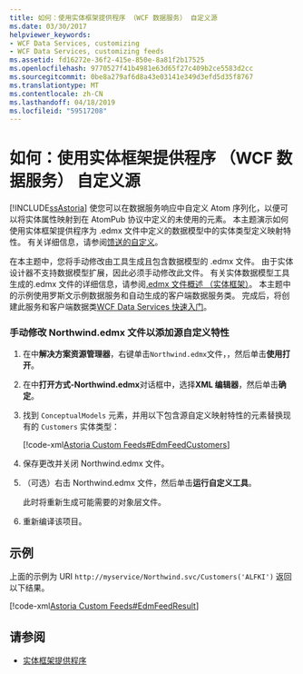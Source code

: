 ```yaml
---
title: 如何：使用实体框架提供程序 （WCF 数据服务） 自定义源
ms.date: 03/30/2017
helpviewer_keywords:
- WCF Data Services, customizing
- WCF Data Services, customizing feeds
ms.assetid: fd16272e-36f2-415e-850e-8a81f2b17525
ms.openlocfilehash: 9770527f41b4981e63d65f27c409b2ce5583d2cc
ms.sourcegitcommit: 0be8a279af6d8a43e03141e349d3efd5d35f8767
ms.translationtype: MT
ms.contentlocale: zh-CN
ms.lasthandoff: 04/18/2019
ms.locfileid: "59517208"
---
```

# <a name="how-to-customize-feeds-with-the-entity-framework-provider-wcf-data-services"></a>如何：使用实体框架提供程序 （WCF 数据服务） 自定义源
[!INCLUDE[ssAstoria](../../../../includes/ssastoria-md.md)] 使您可以在数据服务响应中自定义 Atom 序列化，以便可以将实体属性映射到在 AtomPub 协议中定义的未使用的元素。 本主题演示如何使用实体框架提供程序为 .edmx 文件中定义的数据模型中的实体类型定义映射特性。 有关详细信息，请参阅[馈送的自定义](../../../../docs/framework/data/wcf/feed-customization-wcf-data-services.md)。  
  
 在本主题中，您将手动修改由工具生成且包含数据模型的 .edmx 文件。 由于实体设计器不支持数据模型扩展，因此必须手动修改此文件。 有关实体数据模型工具生成的.edmx 文件的详细信息，请参阅[.edmx 文件概述 （实体框架）](https://docs.microsoft.com/previous-versions/dotnet/netframework-4.0/cc982042(v=vs.100))。 本主题中的示例使用罗斯文示例数据服务和自动生成的客户端数据服务类。 完成后，将创建此服务和客户端数据类[WCF Data Services 快速入门](../../../../docs/framework/data/wcf/quickstart-wcf-data-services.md)。  
  
### <a name="to-manually-modify-the-northwindedmx-file-to-add-feed-customization-attributes"></a>手动修改 Northwind.edmx 文件以添加源自定义特性  
  
1. 在中**解决方案资源管理器**，右键单击`Northwind.edmx`文件，，然后单击**使用打开**。  
  
2. 在中**打开方式-Northwind.edmx**对话框中，选择**XML 编辑器**，然后单击**确定**。  
  
3. 找到 `ConceptualModels` 元素，并用以下包含源自定义映射特性的元素替换现有的 `Customers` 实体类型：  
  
     [!code-xml[Astoria Custom Feeds#EdmFeedCustomers](../../../../samples/snippets/xml/VS_Snippets_Misc/astoria_custom_feeds/xml/northwind.csdl#edmfeedcustomers)]  
  
4. 保存更改并关闭 Northwind.edmx 文件。  
  
5. （可选）右击 Northwind.edmx 文件，然后单击**运行自定义工具**。  
  
     此时将重新生成可能需要的对象层文件。  
  
6. 重新编译该项目。  
  
## <a name="example"></a>示例  
 上面的示例为 URI `http://myservice/Northwind.svc/Customers('ALFKI')` 返回以下结果。  
  
 [!code-xml[Astoria Custom Feeds#EdmFeedResult](../../../../samples/snippets/xml/VS_Snippets_Misc/astoria_custom_feeds/xml/edmfeedresult.xml#edmfeedresult)]  
  
## <a name="see-also"></a>请参阅

- [实体框架提供程序](../../../../docs/framework/data/wcf/entity-framework-provider-wcf-data-services.md)
